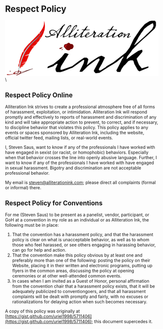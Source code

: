 # Respect Policy

![](aink_logo.png "Alliteration Ink")  \  

## Respect Policy Online

Alliteration Ink strives to create a professional atmosphere free of all forms of harassment, exploitation, or intimidation. Alliteration Ink will respond promptly and effectively to reports of harassment and discrimination of any kind and will take appropriate action to prevent, to correct, and if necessary, to discipline behavior that violates this policy. This policy applies to any events or spaces sponsored by Alliteration Ink, including the website, official twitter feed, mailing lists, or real-world events.

I, Steven Saus, want to know if any of the professionals I have worked with have engaged in sexist (or racist, or homophobic) behaviors. Especially when that behavior crosses the line into openly abusive language. Further, I want to know if any of the professionals I have worked with have engaged in sexual harassment. Bigotry and discrimination are not acceptable professional behavior.

My email is <a href="&#109;a&#105;&#108;&#116;&#111;&#58;&#115;&#116;&#101;&#118;e&#110;&#64;&#97;&#108;&#108;&#105;&#116;&#101;&#114;&#97;&#116;&#105;&#111;&#110;&#105;&#110;&#107;&#46;&#99;&#111;&#109;">&#115;&#116;&#101;&#118;&#101;n&#64;&#97;&#108;&#108;&#105;&#116;&#101;&#114;&#97;&#116;&#105;o&#110;in&#107;&#46;&#99;&#111;&#109;</a>; please direct all complaints (formal or informal) there.

## Respect Policy for Conventions

For me (Steven Saus) to be present as a panelist, vendor, participant, or GoH at a convention in my role as an individual or as Alliteration Ink, the following must be in place:

1. That the convention has a harassment policy, and that the harassment policy is clear on what is unacceptable behavior, as well as to whom those who feel harassed, or see others engaging in harassing behavior, can go for help and action.
2. That the convention make this policy obvious by at least one and preferably more than one of the following: posting the policy on their Website, placing it in their written and electronic programs, putting up flyers in the common areas, discussing the policy at opening ceremonies or at other well-attended common events.
3. In cases when I am invited as a Guest of Honor, personal affirmation from the convention chair that a harassment policy exists, that it will be adequately publicized to conventiongoers, and that all harassment complaints will be dealt with promptly and fairly, with no excuses or rationalizations for delaying action when such becomes necessary. 

A copy of this policy was originally at [https://gist.github.com/uriel1998/5711406](https://gist.github.com/uriel1998/5711406); this document supercedes it.

